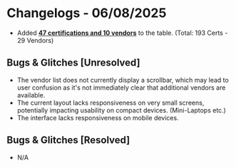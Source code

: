 # Changelogs - 06/08/2025
- Added <b><ins>47 certifications and 10 vendors</ins></b> to the table. (Total: 193 Certs - 29 Vendors)


## Bugs & Glitches [Unresolved]
- The vendor list does not currently display a scrollbar, which may lead to user confusion as it's not immediately clear that additional vendors are available.
- The current layout lacks responsiveness on very small screens, potentially impacting usability on compact devices. (Mini-Laptops etc.)
- The interface lacks responsiveness on mobile devices.

## Bugs & Glitches [Resolved]
- N/A
